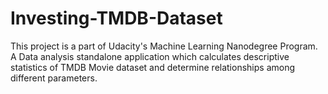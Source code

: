 # Investing-TMDB-Dataset

This project is a part of Udacity's Machine Learning Nanodegree Program. A Data analysis standalone application which calculates descriptive statistics of TMDB Movie dataset and determine relationships among different parameters.
